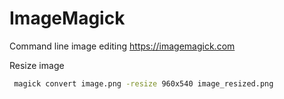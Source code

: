 # ImageMagick

Command line image editing https://imagemagick.com

Resize image
```bash
 magick convert image.png -resize 960x540 image_resized.png
```
